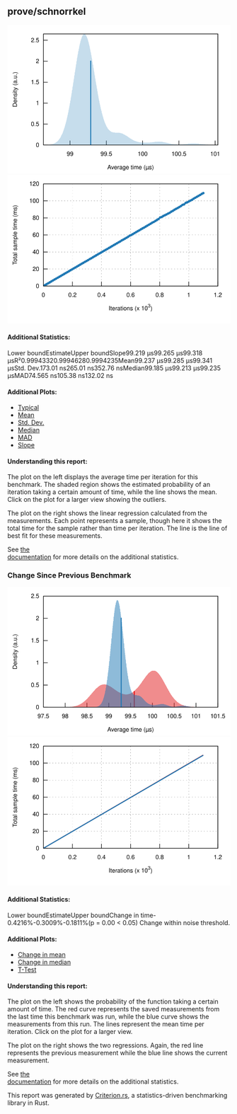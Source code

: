 ## prove/schnorrkel

[![PDF of Slope](pdf_small.svg)](pdf.svg)[![Regression](regression_small.svg)](regression.svg)

#### Additional Statistics:

Lower boundEstimateUpper boundSlope99.219 µs99.265 µs99.318 µsR²0.99943320.99946280.9994235Mean99.237 µs99.285 µs99.341 µsStd. Dev.173.01 ns265.01 ns352.76 nsMedian99.185 µs99.213 µs99.235 µsMAD74.565 ns105.38 ns132.02 ns

#### Additional Plots:

- [Typical](typical.svg)
- [Mean](mean.svg)
- [Std. Dev.](SD.svg)
- [Median](median.svg)
- [MAD](MAD.svg)
- [Slope](slope.svg)

#### Understanding this report:

The plot on the left displays the average time per iteration for this benchmark. The shaded region
shows the estimated probability of an iteration taking a certain amount of time, while the line
shows the mean. Click on the plot for a larger view showing the outliers.

The plot on the right shows the linear regression calculated from the measurements. Each point
represents a sample, though here it shows the total time for the sample rather than time per
iteration. The line is the line of best fit for these measurements.

See [the\
documentation](https://bheisler.github.io/criterion.rs/book/user_guide/command_line_output.md#additional-statistics) for more details on the additional statistics.

### Change Since Previous Benchmark

[![PDF Comparison](relative_pdf_small.svg)](both/pdf.svg)[![Regression Comparison](relative_regression_small.svg)](both/regression.svg)

#### Additional Statistics:

Lower boundEstimateUpper boundChange in time-0.4216%-0.3009%-0.1811%(p = 0.00 <
0.05)
Change within noise threshold.


#### Additional Plots:

- [Change in mean](change/mean.svg)
- [Change in median](change/median.svg)
- [T-Test](change/t-test.svg)

#### Understanding this report:

The plot on the left shows the probability of the function taking a certain amount of time. The red
curve represents the saved measurements from the last time this benchmark was run, while the blue curve
shows the measurements from this run. The lines represent the mean time per iteration. Click on the
plot for a larger view.

The plot on the right shows the two regressions. Again, the red line represents the previous measurement
while the blue line shows the current measurement.

See [the\
documentation](https://bheisler.github.io/criterion.rs/book/user_guide/command_line_output.md#change) for more details on the additional statistics.

This report was generated by
[Criterion.rs](https://github.com/bheisler/criterion.rs), a statistics-driven benchmarking
library in Rust.

